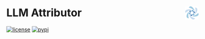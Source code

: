 # LLM Attributor <img align="right" src="./LLMAttributor/visualization/icons/logo_color.svg" height="35"></img>


[![license](https://img.shields.io/badge/License-MIT-success)](https://github.com/poloclub/LLM-Attribution/blob/main/LICENSE)
[![pypi](https://img.shields.io/pypi/v/wizmap?color=blue)](https://pypi.org/project/llm-attributor/)